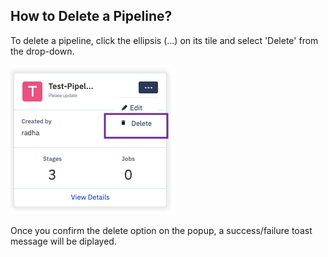 ## How to Delete a Pipeline?

  

To delete a pipeline, click the ellipsis (...) on its tile and select 'Delete' from the drop-down.

  

![delete](./images/delete.png)

Once you confirm the delete option on the popup, a success/failure toast message will be diplayed. 